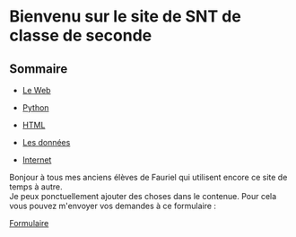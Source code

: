 
# Bienvenu sur le site de SNT de classe de seconde

Sommaire
--

- [Le Web](./WEB/SOMMAIRE.md)
  
- [Python](./PYTHON/SOMMAIRE.md)
  
- [HTML](./HTML/SOMMAIRE.md)

- [Les données](./DONNEES/SOMMAIRE.md)

- [Internet](./INTERNET/SOMMAIRE.md)

Bonjour à tous mes anciens élèves de Fauriel qui utilisent encore ce site de temps à autre.  
Je peux ponctuellement ajouter des choses dans le contenue. Pour cela vous pouvez m'envoyer vos demandes à ce formulaire :

 [Formulaire](https://forms.gle/BeNnREQZhPRHHt526)
